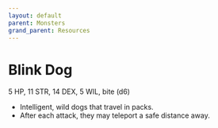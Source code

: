 ```yaml
---
layout: default
parent: Monsters
grand_parent: Resources
---
```


# Blink Dog

5 HP, 11 STR, 14 DEX, 5 WIL, bite (d6)

- Intelligent, wild dogs that travel in packs.
- After each attack, they may teleport a safe distance away.
